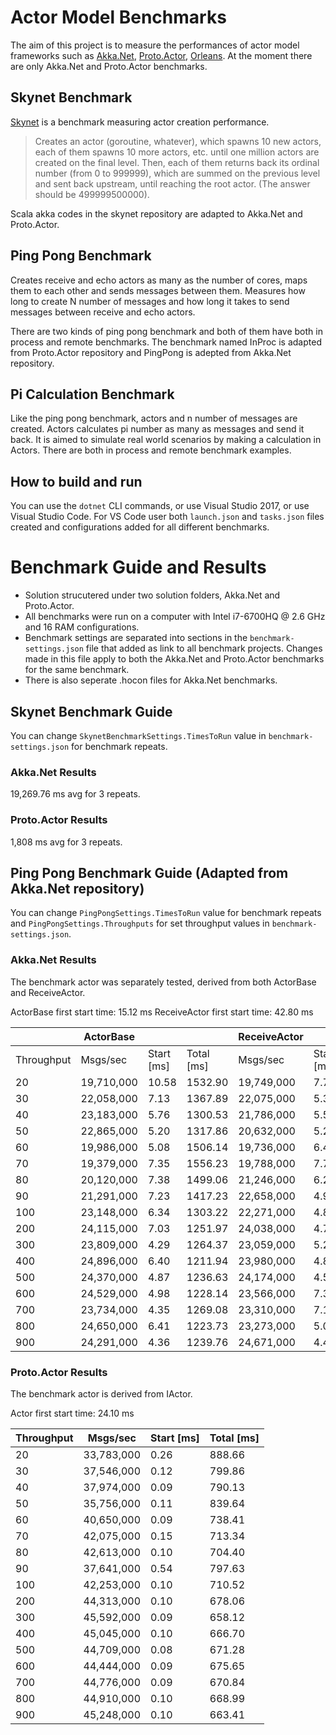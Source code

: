 # Actor Model Benchmarks
The aim of this project is to measure the performances of actor model frameworks such as  [Akka.Net](https://github.com/akkadotnet/akka.net), [Proto.Actor](https://github.com/AsynkronIT/protoactor-dotnet), [Orleans](https://github.com/dotnet/orleans). 
At the moment there are only Akka.Net and Proto.Actor benchmarks.

## Skynet Benchmark
[Skynet](https://github.com/atemerev/skynet) is a benchmark measuring actor creation performance.

> Creates an actor (goroutine, whatever), which spawns 10 new actors, each of them spawns 10 more actors, etc. until one million actors are created on the final level. Then, each of them returns back its ordinal number (from 0 to 999999), which are summed on the previous level and sent back upstream, until reaching the root actor. (The answer should be 499999500000).

Scala akka codes in the skynet repository are adapted to Akka.Net and Proto.Actor.

## Ping Pong Benchmark
Creates receive and echo actors as many as the number of cores, maps them to each other and sends messages between them. Measures how long to create N number of messages and how long it takes to send messages between receive and echo actors.

There are two kinds of ping pong benchmark and both of them have both in process and remote benchmarks. The benchmark named InProc is adapted from Proto.Actor repository and PingPong is adepted from Akka.Net repository.

## Pi Calculation Benchmark
Like the ping pong benchmark, actors and n number of messages are created. Actors calculates pi number as many as messages and send it back. It is aimed to simulate real world scenarios by making a calculation in Actors. There are both in process and remote benchmark examples.

## How to build and run
You can use the `dotnet` CLI commands, or use Visual Studio 2017, or use Visual Studio Code. For VS Code user both `launch.json` and `tasks.json` files created and configurations added for all different benchmarks. 


# Benchmark Guide and Results
* Solution strucutered under two solution folders, Akka.Net and Proto.Actor. 
* All benchmarks were run on a computer with Intel i7-6700HQ @ 2.6 GHz and 16 RAM configurations.
* Benchmark settings are separated into sections in the `benchmark-settings.json` file that added as link to all benchmark projects. Changes made in this file apply to both the Akka.Net and Proto.Actor benchmarks for the same benchmark.
* There is also seperate .hocon files for Akka.Net benchmarks.

## Skynet Benchmark Guide
You can change `SkynetBenchmarkSettings.TimesToRun` value in `benchmark-settings.json` for benchmark repeats. 

### Akka.Net Results
19,269.76 ms avg for 3 repeats.

### Proto.Actor Results
1,808 ms avg for 3 repeats.

## Ping Pong Benchmark Guide (Adapted from Akka.Net repository)
You can change `PingPongSettings.TimesToRun` value for benchmark repeats and `PingPongSettings.Throughputs` for set throughput values in `benchmark-settings.json`. 

### Akka.Net Results
The benchmark actor was separately tested, derived from both ActorBase and ReceiveActor.

ActorBase    first start time: 15.12 ms
ReceiveActor first start time: 42.80 ms

|            | ActorBase  |            |              |ReceiveActor|            |            |
|------------|------------|------------|--------------|------------|------------|------------|
| Throughput | Msgs/sec   | Start [ms] | Total [ms]   | Msgs/sec   | Start [ms] | Total [ms] |
| 20         | 19,710,000 | 10.58      | 1532.90      | 19,749,000 | 7.78       | 1527.66    |
| 30         | 22,058,000 | 7.13       | 1367.89      | 22,075,000 | 5.36       | 1364.61    |
| 40         | 23,183,000 | 5.76       | 1300.53      | 21,786,000 | 5.53       | 1383.11    |
| 50         | 22,865,000 | 5.20       | 1317.86      | 20,632,000 | 5.24       | 1459.46    |
| 60         | 19,986,000 | 5.08       | 1506.14      | 19,736,000 | 6.41       | 1526.61    |
| 70         | 19,379,000 | 7.35       | 1556.23      | 19,788,000 | 7.72       | 1524.71    |
| 80         | 20,120,000 | 7.38       | 1499.06      | 21,246,000 | 6.21       | 1419.08    |
| 90         | 21,291,000 | 7.23       | 1417.23      | 22,658,000 | 4.99       | 1330.00    |
| 100        | 23,148,000 | 6.34       | 1303.22      | 22,271,000 | 4.85       | 1352.40    |
| 200        | 24,115,000 | 7.03       | 1251.97      | 24,038,000 | 4.76       | 1252.97    |
| 300        | 23,809,000 | 4.29       | 1264.37      | 23,059,000 | 5.25       | 1306.93    |
| 400        | 24,896,000 | 6.40       | 1211.94      | 23,980,000 | 4.86       | 1256.52    |
| 500        | 24,370,000 | 4.87       | 1236.63      | 24,174,000 | 4.53       | 1245.97    |
| 600        | 24,529,000 | 4.98       | 1228.14      | 23,566,000 | 7.30       | 1280.65    |
| 700        | 23,734,000 | 4.35       | 1269.08      | 23,310,000 | 7.11       | 1294.48    |
| 800        | 24,650,000 | 6.41       | 1223.73      | 23,273,000 | 5.08       | 1294.85    |
| 900        | 24,291,000 | 4.36       | 1239.76      | 24,671,000 | 4.40       | 1221.06    |

### Proto.Actor Results
The benchmark actor is derived from IActor.

Actor    first start time: 24.10 ms

| Throughput | Msgs/sec   | Start [ms] | Total [ms] |
|------------|------------|------------|------------|
| 20         | 33,783,000 | 0.26       | 888.66     |
| 30         | 37,546,000 | 0.12       | 799.86     |
| 40         | 37,974,000 | 0.09       | 790.13     |
| 50         | 35,756,000 | 0.11       | 839.64     |
| 60         | 40,650,000 | 0.09       | 738.41     |
| 70         | 42,075,000 | 0.15       | 713.34     |
| 80         | 42,613,000 | 0.10       | 704.40     |
| 90         | 37,641,000 | 0.54       | 797.63     |
| 100        | 42,253,000 | 0.10       | 710.52     |
| 200        | 44,313,000 | 0.10       | 678.06     |
| 300        | 45,592,000 | 0.09       | 658.12     |
| 400        | 45,045,000 | 0.10       | 666.70     |
| 500        | 44,709,000 | 0.08       | 671.28     |
| 600        | 44,444,000 | 0.09       | 675.65     |
| 700        | 44,776,000 | 0.09       | 670.84     |
| 800        | 44,910,000 | 0.10       | 668.99     |
| 900        | 45,248,000 | 0.10       | 663.41     |
